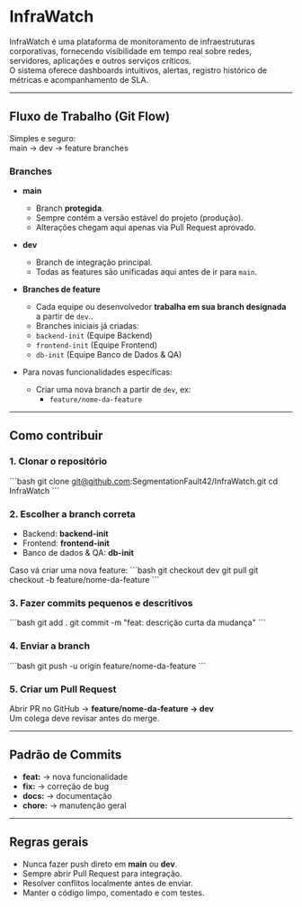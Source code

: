 # InfraWatch

InfraWatch é uma plataforma de monitoramento de infraestruturas corporativas, fornecendo visibilidade em tempo real sobre redes, servidores, aplicações e outros serviços críticos.  
O sistema oferece dashboards intuitivos, alertas, registro histórico de métricas e acompanhamento de SLA.

---

## Fluxo de Trabalho (Git Flow)

Simples e seguro:  
main → dev → feature branches

### Branches
- **main**  
  - Branch **protegida**.  
  - Sempre contém a versão estável do projeto (produção).  
  - Alterações chegam aqui apenas via Pull Request aprovado.

- **dev**  
  - Branch de integração principal.  
  - Todas as features são unificadas aqui antes de ir para `main`.  

- **Branches de feature**  
  - Cada equipe ou desenvolvedor **trabalha em sua branch designada** a partir de `dev`..  
  - Branches iniciais já criadas:
  - `backend-init` (Equipe Backend)
  - `frontend-init` (Equipe Frontend)
  - `db-init` (Equipe Banco de Dados & QA)
- Para novas funcionalidades específicas:
  - Criar uma nova branch a partir de `dev`, ex:
    - `feature/nome-da-feature`

---

## Como contribuir

### 1. Clonar o repositório
\`\`\`bash
git clone git@github.com:SegmentationFault42/InfraWatch.git
cd InfraWatch
\`\`\`

### 2. Escolher a branch correta
- Backend: **backend-init**  
- Frontend: **frontend-init**  
- Banco de dados & QA: **db-init**

Caso vá criar uma nova feature:
\`\`\`bash
git checkout dev
git pull
git checkout -b feature/nome-da-feature
\`\`\`

### 3. Fazer commits pequenos e descritivos
\`\`\`bash
git add .
git commit -m "feat: descrição curta da mudança"
\`\`\`

### 4. Enviar a branch
\`\`\`bash
git push -u origin feature/nome-da-feature
\`\`\`

### 5. Criar um Pull Request
Abrir PR no GitHub → **feature/nome-da-feature → dev**  
Um colega deve revisar antes do merge.

---

## Padrão de Commits
- **feat:** → nova funcionalidade  
- **fix:** → correção de bug  
- **docs:** → documentação  
- **chore:** → manutenção geral

---

## Regras gerais
- Nunca fazer push direto em **main** ou **dev**.  
- Sempre abrir Pull Request para integração.  
- Resolver conflitos localmente antes de enviar.  
- Manter o código limpo, comentado e com testes.
